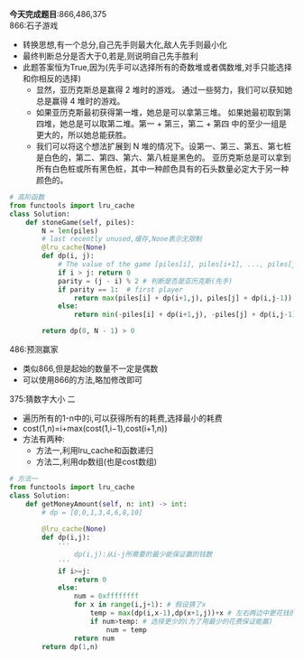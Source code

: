**今天完成题目**:866,486,375  
866:石子游戏
- 转换思想,有一个总分,自己先手则最大化,敌人先手则最小化
- 最终判断总分是否大于0,若是,则说明自己先手胜利
- 此题答案恒为True,因为(先手可以选择所有的奇数堆或者偶数堆,对手只能选择和你相反的选择)
  - 显然，亚历克斯总是赢得 2 堆时的游戏。 通过一些努力，我们可以获知她总是赢得 4 堆时的游戏。
  - 如果亚历克斯最初获得第一堆，她总是可以拿第三堆。 如果她最初取到第四堆，她总是可以取第二堆。第一 + 第三，第二 + 第四 中的至少一组是更大的，所以她总能获胜。
  - 我们可以将这个想法扩展到 N 堆的情况下。设第一、第三、第五、第七桩是白色的，第二、第四、第六、第八桩是黑色的。 亚历克斯总是可以拿到所有白色桩或所有黑色桩，其中一种颜色具有的石头数量必定大于另一种颜色的。
```python
# 高阶函数
from functools import lru_cache
class Solution:
    def stoneGame(self, piles):
        N = len(piles)
        # last recently unused,缓存,None表示无限制
        @lru_cache(None)
        def dp(i, j):
            # The value of the game [piles[i], piles[i+1], ..., piles[j]].
            if i > j: return 0
            parity = (j - i) % 2 # 判断是否是亚历克斯(先手)
            if parity == 1:  # first player
                return max(piles[i] + dp(i+1,j), piles[j] + dp(i,j-1)) # 越大,越能获胜
            else:
                return min(-piles[i] + dp(i+1,j), -piles[j] + dp(i,j-1)) # 越小,越能减少对手获得的分数

        return dp(0, N - 1) > 0
```

486:预测赢家
- 类似866,但是起始的数量不一定是偶数
- 可以使用866的方法,略加修改即可

375:猜数字大小 二
- 遍历所有的1-n中的i,可以获得所有的耗费,选择最小的耗费
- cost(1,n)=i+max(cost(1,i−1),cost(i+1,n))
- 方法有两种:
  - 方法一,利用lru_cache和函数递归
  - 方法二,利用dp数组(也是cost数组)
```python
# 方法一
from functools import lru_cache
class Solution:
    def getMoneyAmount(self, n: int) -> int:
        # dp = [0,0,1,3,4,6,8,10]
        
        @lru_cache(None)
        def dp(i,j):
            '''
                dp(i,j):从i-j所需要的最少能保证赢的钱数
            '''
            if i>=j:
                return 0
            else:
                num = 0xffffffff
                for x in range(i,j+1): # 假设猜了x
                    temp = max(dp(i,x-1),dp(x+1,j))+x # 左右两边中更花钱的可能(为了保证赢)
                    if num>temp: # 选择更少的(为了用最少的花费保证能赢)
                        num = temp
                return num
        return dp(1,n)
```